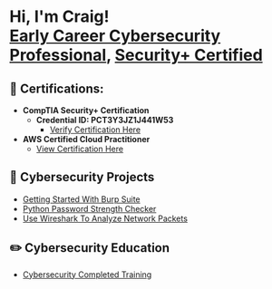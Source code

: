 <h1>Hi, I'm Craig! <br/><a href="https://github.com/craiglashley">Early Career Cybersecurity Professional</a>, <a href="https://www.linkedin.com/in/craig-l-6298a6a4/">Security+ Certified</a>

<h2> 🥇   Certifications:</h2>

- <b>CompTIA Security+ Certification</b>
  - <b>Credential ID: PCT3Y3JZ1J441W53</b>
    - [Verify Certification Here](https://www.certmetrics.com/comptia/public/verification.aspx/)
- <b>AWS Certified Cloud Practitioner</b>
  - [View Certification Here](https://www.credly.com/badges/90b59e99-aff9-4684-97fa-837281db3e52?source=linked_in_profile)


<h2>  📓   Cybersecurity Projects</h2>

- [Getting Started With Burp Suite](https://github.com/joshmadakor1/Algorithms-Practice)
- [Python Password Strength Checker](https://nosy-pamphlet-17d.notion.site/Python-Password-Strength-Checker-3ccc0c3acc4e4b9d8251ad6aaeab980c)
- [Use Wireshark To Analyze Network Packets](https://nosy-pamphlet-17d.notion.site/Use-Wireshark-To-Analyze-Network-Packets-720916dda6904696a7af1764a49e823a)

<h2>✏️  Cybersecurity Education</h2>

  - [Cybersecurity Completed Training](https://nosy-pamphlet-17d.notion.site/Craig-Lashley-s-Cybersecurity-Portfolio-80458ca89f484f16a084ac49410a4710#:~:text=Cybersecurity%20Education)
